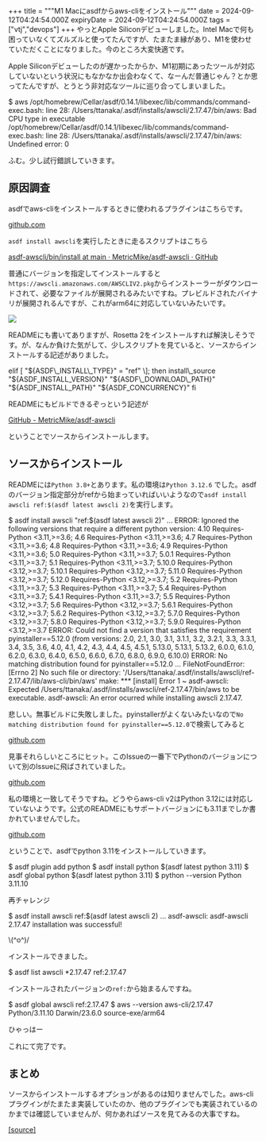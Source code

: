 +++
title = """M1 Macにasdfからaws-cliをインストール"""
date = 2024-09-12T04:24:54.000Z
expiryDate = 2024-09-12T04:24:54.000Z
tags = ["vtj","devops"]
+++
やっとApple Siliconデビューしました。Intel Macで何も困っていなくてズルズルと使ってたんですが、たまたま縁があり、M1を使わせていただくことになりました。今のところ大変快適です。

Apple Siliconデビューしたのが遅かったからか、M1初期にあったツールが対応していないという状況にもなかなか出会わなくて、なーんだ普通じゃん？とか思ってたんですが、とうとう非対応なツールに巡り合ってしまいました。

$ aws
/opt/homebrew/Cellar/asdf/0.14.1/libexec/lib/commands/command-exec.bash: line 28: /Users/ttanaka/.asdf/installs/awscli/2.17.47/bin/aws: Bad CPU type in executable
/opt/homebrew/Cellar/asdf/0.14.1/libexec/lib/commands/command-exec.bash: line 28: /Users/ttanaka/.asdf/installs/awscli/2.17.47/bin/aws: Undefined error: 0

ふむ。少し試行錯誤していきます。

原因調査
----

asdfでaws-cliをインストールするときに使われるプラグインはこちらです。

[github.com](https://github.com/MetricMike/asdf-awscli)

`asdf install awscli`を実行したときに走るスクリプトはこちら

[asdf-awscli/bin/install at main · MetricMike/asdf-awscli · GitHub](https://github.com/MetricMike/asdf-awscli/blob/main/bin/install)

普通にバージョンを指定してインストールすると`https://awscli.amazonaws.com/AWSCLIV2.pkg`からインストーラーがダウンロードされて、必要なファイルが展開されるみたいですね。プレビルドされたバイナリが展開されるんですが、これがarm64に対応していないみたいです。

![](https://cdn-ak.f.st-hatena.com/images/fotolife/v/virtualtech/20240912/20240912132458.png)

READMEにも書いてありますが、Rosetta 2をインストールすれば解決しそうです。が、なんか負けた気がして、少しスクリプトを見ていると、ソースからインストールする記述がありました。

elif \[ "${ASDF\_INSTALL\_TYPE}" = "ref" \]; then
    install\_source "${ASDF\_INSTALL\_VERSION}" "${ASDF\_DOWNLOAD\_PATH}" "${ASDF\_INSTALL\_PATH}" "${ASDF\_CONCURRENCY}"
fi

READMEにもビルドできるぞっという記述が

[GitHub - MetricMike/asdf-awscli](https://github.com/MetricMike/asdf-awscli?tab=readme-ov-file#v2---build-and-install-from-source)

ということでソースからインストールします。

ソースからインストール
-----------

READMEには`Python 3.8+`とあります。私の環境は`Python 3.12.6` でした。asdfのバージョン指定部分がrefから始まっていればいいようなので`asdf install awscli ref:$(asdf latest awscli 2)`を実行します。

$ asdf install awscli "ref:$(asdf latest awscli 2)"
...
ERROR: Ignored the following versions that require a different python version: 4.10 Requires-Python <3.11,>=3.6; 4.6 Requires-Python <3.11,>=3.6; 4.7 Requires-Python <3.11,>=3.6; 4.8 Requires-Python <3.11,>=3.6; 4.9 Requires-Python <3.11,>=3.6; 5.0 Requires-Python <3.11,>=3.7; 5.0.1 Requires-Python <3.11,>=3.7; 5.1 Requires-Python <3.11,>=3.7; 5.10.0 Requires-Python <3.12,>=3.7; 5.10.1 Requires-Python <3.12,>=3.7; 5.11.0 Requires-Python <3.12,>=3.7; 5.12.0 Requires-Python <3.12,>=3.7; 5.2 Requires-Python <3.11,>=3.7; 5.3 Requires-Python <3.11,>=3.7; 5.4 Requires-Python <3.11,>=3.7; 5.4.1 Requires-Python <3.11,>=3.7; 5.5 Requires-Python <3.12,>=3.7; 5.6 Requires-Python <3.12,>=3.7; 5.6.1 Requires-Python <3.12,>=3.7; 5.6.2 Requires-Python <3.12,>=3.7; 5.7.0 Requires-Python <3.12,>=3.7; 5.8.0 Requires-Python <3.12,>=3.7; 5.9.0 Requires-Python <3.12,>=3.7
ERROR: Could not find a version that satisfies the requirement pyinstaller==5.12.0 (from versions: 2.0, 2.1, 3.0, 3.1, 3.1.1, 3.2, 3.2.1, 3.3, 3.3.1, 3.4, 3.5, 3.6, 4.0, 4.1, 4.2, 4.3, 4.4, 4.5, 4.5.1, 5.13.0, 5.13.1, 5.13.2, 6.0.0, 6.1.0, 6.2.0, 6.3.0, 6.4.0, 6.5.0, 6.6.0, 6.7.0, 6.8.0, 6.9.0, 6.10.0)
ERROR: No matching distribution found for pyinstaller==5.12.0
...
FileNotFoundError: \[Errno 2\] No such file or directory: '/Users/ttanaka/.asdf/installs/awscli/ref-2.17.47/lib/aws-cli/bin/aws'
make: \*\*\* \[install\] Error 1
~
asdf-awscli: Expected /Users/ttanaka/.asdf/installs/awscli/ref-2.17.47/bin/aws to be executable.
asdf-awscli: An error ocurred while installing awscli 2.17.47.

悲しい。無事ビルドに失敗しました。pyinstallerがよくないみたいなので`No matching distribution found for pyinstaller==5.12.0`で検索してみると

[github.com](https://github.com/aws/aws-cli/issues/8245)

見事それらしいところにヒット。このIssueの一番下でPythonのバージョンについて別のIssueに飛ばされていました。

[github.com](https://github.com/aws/aws-cli/issues/8342)

私の環境と一致してそうですね。どうやらaws-cli v2はPython 3.12には対応していないようです。公式のREADMEにもサポートバージョンにも3.11までしか書かれていませんでした。

[github.com](https://github.com/aws/aws-cli/tree/v2)

ということで、asdfでpython 3.11をインストールしていきます。

$ asdf plugin add python
$ asdf install python $(asdf latest python 3.11)
$ asdf global python $(asdf latest python 3.11)
$ python --version
Python 3.11.10

再チャレンジ

$ asdf install awscli ref:$(asdf latest awscli 2)
...
asdf-awscli: asdf-awscli 2.17.47 installation was successful!

\\(^o^)/

インストールできました。

$ asdf list awscli
 \*2.17.47
  ref:2.17.47

インストールされたバージョンの`ref:`から始まるんですね。

$ asdf global awscli ref:2.17.47
$ aws --version
aws-cli/2.17.47 Python/3.11.10 Darwin/23.6.0 source-exe/arm64

ひゃっはー

これにて完了です。

まとめ
---

ソースからインストールするオプションがあるのは知りませんでした。aws-cliプラグインがたまたま実装していたのか、他のプラグインでも実装されているのかまでは確認していませんが、何かあればソースを見てみるの大事ですね。

[[source]](https://devops-blog.virtualtech.jp/entry/20240912/1726115094)
